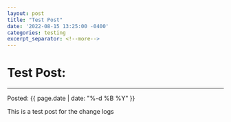 ```yaml
---
layout: post
title: "Test Post"
date: '2022-08-15 13:25:00 -0400'
categories: testing
excerpt_separator: <!--more-->
---
```

# Test Post:
---
Posted: {{ page.date | date: "%-d %B %Y" }}

This is a test post for the change logs

<!--more-->